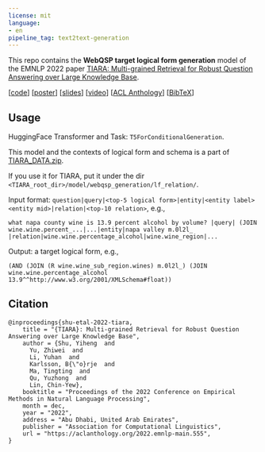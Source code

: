 ```yaml
---
license: mit
language:
- en
pipeline_tag: text2text-generation
---
```


This repo contains the **WebQSP target logical form generation** model of the EMNLP 2022 paper [TIARA: Multi-grained Retrieval for Robust Question Answering over Large Knowledge Base](https://arxiv.org/abs/2210.12925).

[[code](https://github.com/microsoft/KC/tree/main/papers/TIARA)] [[poster](https://yihengshu.github.io/homepage/EMNLP22poster.pdf)] [[slides](https://yihengshu.github.io/homepage/EMNLP22slides.pdf)] [[video](https://s3.amazonaws.com/pf-user-files-01/u-59356/uploads/2022-11-04/fr03tjr/EMNLP22.mp4)] [[ACL Anthology](https://aclanthology.org/2022.emnlp-main.555/)] [[BibTeX](https://aclanthology.org/2022.emnlp-main.555.bib)]

## Usage

HuggingFace Transformer and Task: `T5ForConditionalGeneration`.

This model and the contexts of logical form and schema is a part of [TIARA_DATA.zip](https://kcpapers.blob.core.windows.net/tiara-emnlp2022/TIARA_DATA.zip). 

If you use it for TIARA, put it under the dir `<TIARA_root_dir>/model/webqsp_generation/lf_relation/`.

Input format: `question|query|<top-5 logical form>|entity|<entity label> <entity mid>|relation|<top-10 relation>`, e.g.,

```
what napa county wine is 13.9 percent alcohol by volume? |query| (JOIN wine.wine.percent_...|...|entity|napa valley m.0l2l_ |relation|wine.wine.percentage_alcohol|wine.wine_region|...
```

Output: a target logical form, e.g., 

```
(AND (JOIN (R wine.wine_sub_region.wines) m.0l2l_) (JOIN wine.wine.percentage_alcohol 13.9^^http://www.w3.org/2001/XMLSchema#float))
```


## Citation

```
@inproceedings{shu-etal-2022-tiara,
    title = "{TIARA}: Multi-grained Retrieval for Robust Question Answering over Large Knowledge Base",
    author = {Shu, Yiheng  and
      Yu, Zhiwei  and
      Li, Yuhan  and
      Karlsson, B{\"o}rje  and
      Ma, Tingting  and
      Qu, Yuzhong  and
      Lin, Chin-Yew},
    booktitle = "Proceedings of the 2022 Conference on Empirical Methods in Natural Language Processing",
    month = dec,
    year = "2022",
    address = "Abu Dhabi, United Arab Emirates",
    publisher = "Association for Computational Linguistics",
    url = "https://aclanthology.org/2022.emnlp-main.555",
}
```